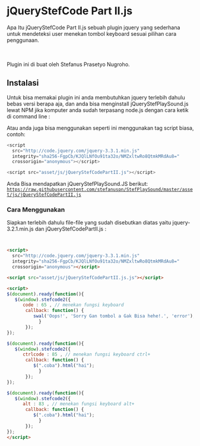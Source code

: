 # jQueryStefCode Part II.js
Apa Itu jQueryStefCode Part II.js sebuah plugin jquery yang sederhana untuk mendeteksi user menekan tombol keyboard sesuai pilihan cara penggunaan.<br>

<br>
<br>
Plugin ini di buat oleh Stefanus Prasetyo Nugroho.

## Instalasi
Untuk bisa memakai plugin ini anda membutuhkan jquery terlebih dahulu bebas versi berapa aja, dan anda bisa menginstall jQueryStefPlaySound.js lewat NPM jika komputer anda sudah terpasang node.js dengan cara ketik di command line :<br>



Atau anda juga bisa menggunakan seperti ini menggunakan tag script biasa, contoh:


```javascript
<script
  src="http://code.jquery.com/jquery-3.3.1.min.js"
  integrity="sha256-FgpCb/KJQlLNfOu91ta32o/NMZxltwRo8QtmkMRdAu8="
  crossorigin="anonymous"></script>

<script src="asset/js/jQueryStefCodePartII.js"></script>
```

Anda Bisa mendapatkan jQueryStefPlaySound.JS berikut:<br>
<code>https://raw.githubusercontent.com/stefanuspn/StefPlaySound/master/asset/js/jQueryStefCodePartII.js</code>

### Cara Menggunakan
Siapkan terlebih dahulu file-file yang sudah disebutkan diatas yaitu jquery-3.2.1.min.js dan jQueryStefCodePartII.js :<br>

```html


<script>
  src="http://code.jquery.com/jquery-3.3.1.min.js"
  integrity="sha256-FgpCb/KJQlLNfOu91ta32o/NMZxltwRo8QtmkMRdAu8="
  crossorigin="anonymous"></script>

<script src="asset/js/jQueryStefCodePartII.js.js"></script>

<script>
$(document).ready(function(){
   $(window).stefcode2({
      code : 65 , // menekan fungsi keyboard
       callback: function() {
          swal('Oops!', 'Sorry Gan tombol a Gak Bisa hehe!.', 'error'); setTimeout(1000);
            }
       });
});

$(document).ready(function(){
   $(window).stefcode2({
      ctrlcode : 85 , // menekan fungsi keyboard ctrl+
       callback: function() {
          $(".coba").html("hai");
            }
       });
});

$(document).ready(function(){
   $(window).stefcode2({
      alt : 83 , // menekan fungsi keyboard alt+
       callback: function() {
          $(".coba").html("hai");
            }
       });
});
</script>
```

